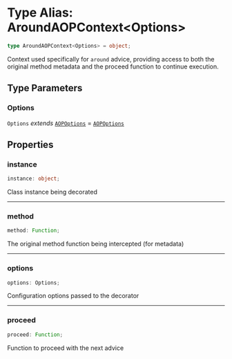 # Type Alias: AroundAOPContext\<Options\>

```ts
type AroundAOPContext<Options> = object;
```

Context used specifically for `around` advice, providing access to both
the original method metadata and the proceed function to continue execution.

## Type Parameters

### Options

`Options` *extends* [`AOPOptions`](AOPOptions.md) = [`AOPOptions`](AOPOptions.md)

## Properties

### instance

```ts
instance: object;
```

Class instance being decorated

***

### method

```ts
method: Function;
```

The original method function being intercepted (for metadata)

***

### options

```ts
options: Options;
```

Configuration options passed to the decorator

***

### proceed

```ts
proceed: Function;
```

Function to proceed with the next advice
